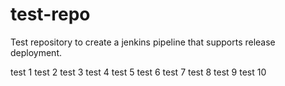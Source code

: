 # test-repo
Test repository to create a jenkins pipeline that supports release deployment.

test 1
test 2
test 3
test 4
test 5
test 6
test 7
test 8
test 9
test 10
